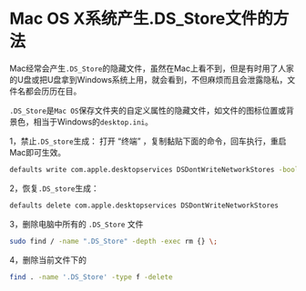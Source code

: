 # Mac OS X系统产生.DS_Store文件的方法

Mac经常会产生`.DS_Store`的隐藏文件，虽然在Mac上看不到，但是有时用了人家的U盘或把U盘拿到Windows系统上用，就会看到，不但麻烦而且会泄露隐私，文件名都会历历在目。

`.DS_Store`是`Mac OS`保存文件夹的自定义属性的隐藏文件，如文件的图标位置或背景色，相当于Windows的`desktop.ini`。

1，禁止`.DS_store`生成：
 打开   “终端” ，复制黏贴下面的命令，回车执行，重启Mac即可生效。

```bash
defaults write com.apple.desktopservices DSDontWriteNetworkStores -bool TRUE
```

2，恢复`.DS_store`生成：

```bash
defaults delete com.apple.desktopservices DSDontWriteNetworkStores
```

3，删除电脑中所有的 `.DS_Store` 文件

```bash
sudo find / -name ".DS_Store" -depth -exec rm {} \;
```

4，删除当前文件下的

```bash
find . -name '.DS_Store' -type f -delete
```

